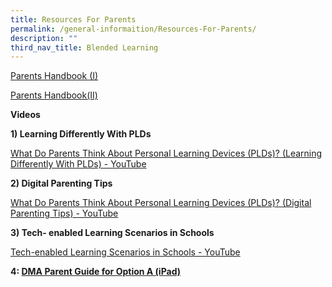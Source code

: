 ```yaml
---
title: Resources For Parents
permalink: /general-informaition/Resources-For-Parents/
description: ""
third_nav_title: Blended Learning
---
```

[Parents Handbook (I)](/files/IP2%20-%20Parent%20Handbook%20I%20on%20Learning%20with%20a%20PLD_8%20Dec%2021.pdf)

[Parents Handbook(II)](/files/IP3%20-%20Parent%20Handbook%20II%20on%20Learning%20with%20a%20PLD_8%20Dec%2021.pdf)



**Videos**  

**1) Learning Differently With PLDs**

[What Do Parents Think About Personal Learning Devices (PLDs)? (Learning Differently With PLDs) - YouTube](https://www.youtube.com/watch?v=6oIAtbruVf4)

**2) Digital Parenting Tips**

[What Do Parents Think About Personal Learning Devices (PLDs)? (Digital Parenting Tips) - YouTube](https://www.youtube.com/watch?v=qCzeedZXeaM)

**3) Tech- enabled Learning Scenarios in Schools**

[Tech-enabled Learning Scenarios in Schools - YouTube](https://www.youtube.com/watch?v=jJw1mdtYfOs)

**4: [DMA Parent Guide for Option A (iPad)](https://standrewssec.moe.edu.sg/qql/slot/u181/Blend%20Learning/Resources%20for%20Parents/PORI5%20-%20DMA%20Parent%20Guide%20for%20Option%20A%20iPad_2%20Sep%2021.pdf)**